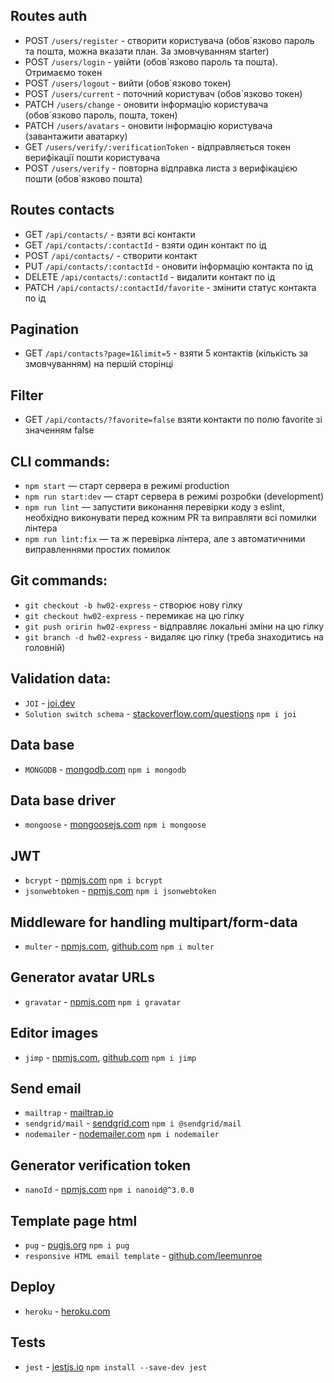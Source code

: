## Routes auth
- POST `/users/register` - створити користувача (обов`язково пароль та пошта, можна вказати план. За змовчуванням starter)
- POST `/users/login` - увійти (обов`язково пароль та пошта). Отримаємо токен
- POST `/users/logout` - вийти (обов`язково токен)
- POST `/users/current` - поточний користувач (обов`язково токен)
- PATCH `/users/change` - оновити інформацію користувача (обов`язково пароль, пошта, токен)
- PATCH `/users/avatars` - оновити інформацію користувача (завантажити аватарку)
- GET `/users/verify/:verificationToken` - відправляється токен верифікації пошти користувача
- POST `/users/verify` - повторна відправка листа з верифікацією пошти (обов`язково пошта)

## Routes contacts
- GET `/api/contacts/` - взяти всі контакти
- GET `/api/contacts/:contactId` - взяти один контакт по ід
- POST `/api/contacts/` - створити контакт
- PUT `/api/contacts/:contactId` - оновити інформацію контакта по ід
- DELETE `/api/contacts/:contactId` - видалити контакт по ід
- PATCH `/api/contacts/:contactId/favorite` - змінити статус контакта по ід

## Pagination
- GET `/api/contacts?page=1&limit=5` - взяти 5 контактів (кількість за змовчуванням) на першій сторінці 

## Filter
- GET `/api/contacts/?favorite=false` взяти контакти по полю favorite зі значенням false

## CLI commands:
- `npm start` &mdash; старт сервера в режимі production
- `npm run start:dev` &mdash; старт сервера в режимі розробки (development)
- `npm run lint` &mdash; запустити виконання перевірки коду з eslint, необхідно виконувати перед кожним PR та виправляти всі помилки лінтера
- `npm run lint:fix` &mdash; та ж перевірка лінтера, але з автоматичними виправленнями простих помилок

## Git commands:
- `git checkout -b hw02-express` - створює нову гілку
- `git checkout hw02-express` - перемикає на цю гілку
- `git push oririn hw02-express` - відправляє локальні зміни на цю гілку
- `git branch -d hw02-express` - видаляє цю гілку (треба знаходитись на головній)

## Validation data:
- `JOI` - [joi.dev](https://joi.dev/api/?v=17.8.1)
- `Solution switch schema` - [stackoverflow.com/questions](https://stackoverflow.com/questions/59861503/joi-validator-conditional-schema)
```npm i joi```

## Data base
- `MONGODB` - [mongodb.com](https://www.mongodb.com/docs/guides/)
``` npm i mongodb ```

## Data base driver
- `mongoose` - [mongoosejs.com](https://mongoosejs.com/docs/schematypes.html#objectids)
``` npm i mongoose ``` 

## JWT
- `bcrypt` - [npmjs.com](https://www.npmjs.com/package/bcrypt)
``` npm i bcrypt ``` 
- `jsonwebtoken` - [npmjs.com](https://www.npmjs.com/package/jsonwebtoken)
``` npm i jsonwebtoken ``` 

## Middleware for handling multipart/form-data
- `multer` - [npmjs.com](https://www.npmjs.com/package/multer), [github.com](https://github.com/expressjs/multer)
``` npm i multer ``` 

## Generator avatar URLs
- `gravatar` - [npmjs.com](https://www.npmjs.com/package/gravatar)
``` npm i gravatar ``` 

## Editor images
- `jimp` - [npmjs.com](https://www.npmjs.com/package/jimp), [github.com](https://github.com/jimp-dev/jimp/tree/main/packages/plugin-resize)
``` npm i jimp ``` 

## Send email
- `mailtrap` - [mailtrap.io](https://mailtrap.io/)
- `sendgrid/mail` - [sendgrid.com](https://sendgrid.com/)
```npm i @sendgrid/mail```
- `nodemailer` - [nodemailer.com](https://nodemailer.com/about/)
```npm i nodemailer```

## Generator verification token
- `nanoId` - [npmjs.com](https://www.npmjs.com/package/nanoid)
```npm i nanoid@^3.0.0```

## Template page html
- `pug` - [pugjs.org](https://pugjs.org/api/getting-started.html)
```npm i pug```
- `responsive HTML email template` - [github.com/leemunroe](https://github.com/leemunroe/responsive-html-email-template)

## Deploy
- `heroku` - [heroku.com](https://dashboard.heroku.com/)

## Tests
- `jest` - [jestjs.io](https://jestjs.io/uk/docs/getting-started)
``` npm install --save-dev jest ``` 